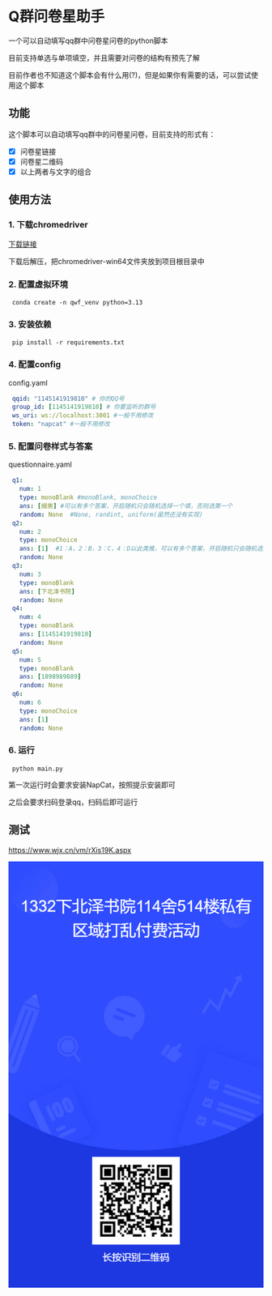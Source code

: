 # Q群问卷星助手
一个可以自动填写qq群中问卷星问卷的python脚本

目前支持单选与单项填空，并且需要对问卷的结构有预先了解

目前作者也不知道这个脚本会有什么用(?)，但是如果你有需要的话，可以尝试使用这个脚本

## 功能
这个脚本可以自动填写qq群中的问卷星问卷，目前支持的形式有：
- [x] 问卷星链接
- [x] 问卷星二维码
- [x] 以上两者与文字的组合
## 使用方法
### 1. 下载chromedriver

   [下载链接](https://googlechromelabs.github.io/chrome-for-testing/)

   下载后解压，把chromedriver-win64文件夹放到项目根目录中
   
### 2. 配置虚拟环境
   ```shell
    conda create -n qwf_venv python=3.13
   ```
### 3. 安装依赖
   ```shell
    pip install -r requirements.txt
   ```
### 4. 配置config
config.yaml
   ```yaml
    qqid: "1145141919810" # 你的QQ号
    group_id: [1145141919810] # 你要监听的群号
    ws_uri: ws://localhost:3001 #一般不用修改
    token: "napcat" #一般不用修改
   ```
### 5. 配置问卷样式与答案
questionnaire.yaml
   ```yaml
    q1:
      num: 1
      type: monoBlank #monoBlank, monoChoice
      ans: [细男] #可以有多个答案，开启随机只会随机选择一个填，否则选第一个
      random: None  #None, randint, uniform(虽然还没有实现)
    q2:
      num: 2
      type: monoChoice
      ans: [1]  #1：A，2：B，3：C，4：D以此类推，可以有多个答案，开启随机只会随机选择一个填，否则选第一个
      random: None
    q3:
      num: 3
      type: monoBlank
      ans: [下北泽书院]
      random: None
    q4:
      num: 4
      type: monoBlank
      ans: [1145141919810]
      random: None
    q5:
      num: 5
      type: monoBlank
      ans: [1898989889]
      random: None
    q6:
      num: 6
      type: monoChoice
      ans: [1]
      random: None
   ```
### 6. 运行
   ```shell
    python main.py
   ```
   第一次运行时会要求安装NapCat，按照提示安装即可
    
   之后会要求扫码登录qq，扫码后即可运行

## 测试

https://www.wjx.cn/vm/rXis19K.aspx

![wjxpr](wjxqr.png)

